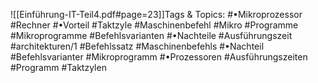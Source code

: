 
![[Einführung-IT-Teil4.pdf#page=23]]Tags & Topics:
   #•Mikroprozessor
   #Rechner
   #•Vorteil
   #Taktzyle
   #Maschinenbefehl
   #Mikro
   #Programme
   #Mikroprogramme
   #Befehlsvarianten
   #•Nachteile
   #Ausführungszeit
   #architekturen/1
   #Befehlssatz
   #Maschinenbefehls
   #•Nachteil
   #Befehlsvarianter
   #Mikroprogramm
   #•Prozessoren
   #Ausführungszeiten
   #Programm
   #Taktzylen